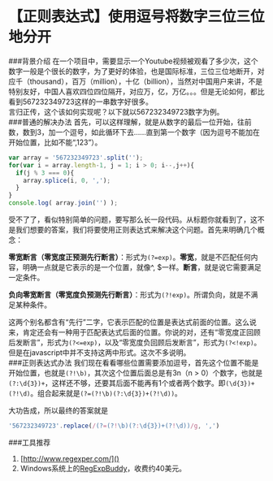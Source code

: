【正则表达式】使用逗号将数字三位三位地分开
===
###背景介绍
在一个项目中，需要显示一个Youtube视频被观看了多少次，这个数字一般是个很长的数字，为了更好的体验，也是国际标准，三位三位地断开，对应千（thousand），百万（million），十亿（billion），当然对中国用户来讲，不是特别友好，中国人喜欢四位四位隔开，对应万，亿，万亿。。。但是无论如何，都比看到567232349723这样的一串数字好很多。  
言归正传，这个该如何实现呢？以下就以567232349723数字为例。  
###普通的解决办法
首先，可以这样理解，就是从数字的最后一位开始，往前数，数到3，加一个逗号，如此循环下去……直到第一个数字（因为逗号不能加在开始位置，比如不能“,123”）。
```js
var array = '567232349723'.split('');
for(var i = array.length-1, j = 1; i > 0; i--,j++){
  if(j % 3 === 0){
    array.splice(i, 0, ',');
  }
}
console.log( array.join('') );
```
受不了了，看似特别简单的问题，要写那么长一段代码。从标题你就看到了，这不是我们想要的答案，我们将要使用正则表达式来解决这个问题。首先来明确几个概念：  
  
**零宽断言（零宽度正预测先行断言）**：形式为`(?=exp)`。**零宽**，就是不匹配任何内容，明确一点就是它表示的是一个位置，就像^, $一样。**断言**，就是说它需要满足一定条件。  
  
**负向零宽断言（零宽度负预测先行断言）**：形式为`(?!exp)`。所谓负向，就是不满足某种条件。  
  
这两个别名都含有“先行”二字，它表示匹配的位置是表达式前面的位置。这么说来，肯定还会有一种用于匹配表达式后面的位置。你说的对，还有“零宽度正回顾后发断言”，形式为`(?<=exp)`，以及“零宽度负回顾后发断言”，形式为`(?<!exp)`。但是在javascript中并不支持这两中形式。这次不多说明。  
###正则表达式办法
我们现在看看哪些位置需要添加逗号，首先这个位置不能是开始位置，也就是`(?!\b)`，其次这个位置后面总是有3n（n > 0）个数字，也就是`(?:\d{3})+`，这样还不够，还要其后面不能再有1个或者两个数字。即`(\d{3})+(?!\d)`。组合起来就是`(?=(?!\b)(?:\d{3})+(?!\d))`。  
  
大功告成，所以最终的答案就是
```js
'567232349723'.replace(/(?=(?!\b)(?:\d{3})+(?!\d))/g, ',')
```

###工具推荐
1. [http://www.regexper.com/]()
2. Windows系统上的[RegExpBuddy](http://www.regexbuddy.com/)，收费约40美元。
